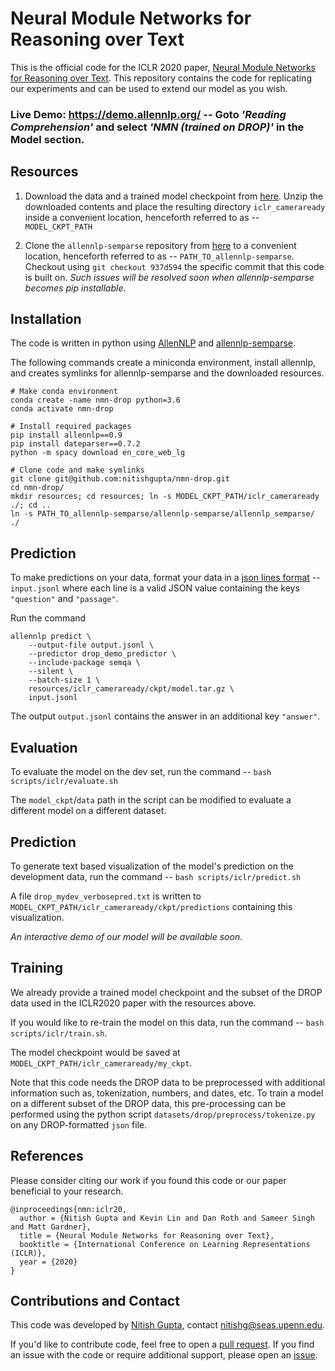 # Neural Module Networks for Reasoning over Text

This is the official code for the ICLR 2020 paper, [Neural Module Networks for Reasoning over Text](https://arxiv.org/abs/1912.04971).
This repository contains the code for replicating our experiments and can be used to extend our model as you wish.

### Live Demo: https://demo.allennlp.org/ -- Goto *'Reading Comprehension'* and select *'NMN (trained on DROP)'* in the Model section.  

## Resources
1. Download the data and a trained model checkpoint from [here](https://drive.google.com/drive/folders/1ZPnQqQHBrWXEF4z3yTK5wL5sCI8gG98T?usp=sharing).
Unzip the downloaded contents and place the resulting directory `iclr_cameraready` inside a convenient location, 
henceforth referred to as -- `MODEL_CKPT_PATH`
 
2. Clone the `allennlp-semparse` repository from [here](https://github.com/allenai/allennlp-semparse) to a convenient location,
 henceforth referred to as -- `PATH_TO_allennlp-semparse`.
 Checkout using `git checkout 937d594` the specific commit that this code is built on. 
 *Such issues will be resolved soon when allennlp-semparse becomes pip installable*.


## Installation
The code is written in python using [AllenNLP](https://github.com/allenai/allennlp) and
[allennlp-semparse](https://github.com/allenai/allennlp-semparse).

The following commands create a miniconda environment, install allennlp, and creates symlinks for allennlp-semparse and the downloaded resources.
```
# Make conda environment
conda create -name nmn-drop python=3.6
conda activate nmn-drop

# Install required packages
pip install allennlp==0.9
pip install dateparser==0.7.2
python -m spacy download en_core_web_lg

# Clone code and make symlinks
git clone git@github.com:nitishgupta/nmn-drop.git
cd nmn-drop/
mkdir resources; cd resources; ln -s MODEL_CKPT_PATH/iclr_cameraready ./; cd ..    
ln -s PATH_TO_allennlp-semparse/allennlp-semparse/allennlp_semparse/ ./ 
```

## Prediction
To make predictions on your data, format your data in a [json lines format](http://jsonlines.org/) -- `input.jsonl`
where each line is a valid JSON value containing the keys `"question"` and `"passage"`.

Run the command
```
allennlp predict \
    --output-file output.jsonl \
    --predictor drop_demo_predictor \
    --include-package semqa \
    --silent \
    --batch-size 1 \ 
    resources/iclr_cameraready/ckpt/model.tar.gz \
    input.jsonl
```
The output `output.jsonl` contains the answer in an additional key `"answer"`.  
 
## Evaluation
To evaluate the model on the dev set, run the command -- `bash scripts/iclr/evaluate.sh` 

The `model_ckpt`/`data` path in the script can be modified to evaluate a different model on a different dataset.

## Prediction
To generate text based visualization of the model's prediction on the development data, run the command -- `bash scripts/iclr/predict.sh`

A file `drop_mydev_verbosepred.txt` is written to `MODEL_CKPT_PATH/iclr_cameraready/ckpt/predictions` containing this visualization.

*An interactive demo of our model will be available soon.*

## Training
We already provide a trained model checkpoint and the subset of the DROP data used in the ICLR2020 paper with the resources above.

If you would like to re-train the model on this data, run the command -- `bash scripts/iclr/train.sh`.

The model checkpoint would be saved at `MODEL_CKPT_PATH/iclr_cameraready/my_ckpt`.

Note that this code needs the DROP data to be preprocessed with additional information such as, tokenization, numbers, and dates, etc.
To train a model on a different subset of the DROP data, 
this pre-processing can be performed using the python script `datasets/drop/preprocess/tokenize.py` on any DROP-formatted `json` file.

## References
Please consider citing our work if you found this code or our paper beneficial to your research.

```
@inproceedings{nmn:iclr20,
  author = {Nitish Gupta and Kevin Lin and Dan Roth and Sameer Singh and Matt Gardner},
  title = {Neural Module Networks for Reasoning over Text},
  booktitle = {International Conference on Learning Representations (ICLR)},
  year = {2020}
}
```

## Contributions and Contact
This code was developed by [Nitish Gupta](https://nitishgupta.github.io), contact [nitishg@seas.upenn.edu](mailto:nitishg@seas.upenn.edu).

If you'd like to contribute code, feel free to open a [pull request](https://github.com/nitishgupta/nmn-drop/pulls).
If you find an issue with the code or require additional support, please open an [issue](https://github.com/nitishgupta/nmn-drop/issues).
